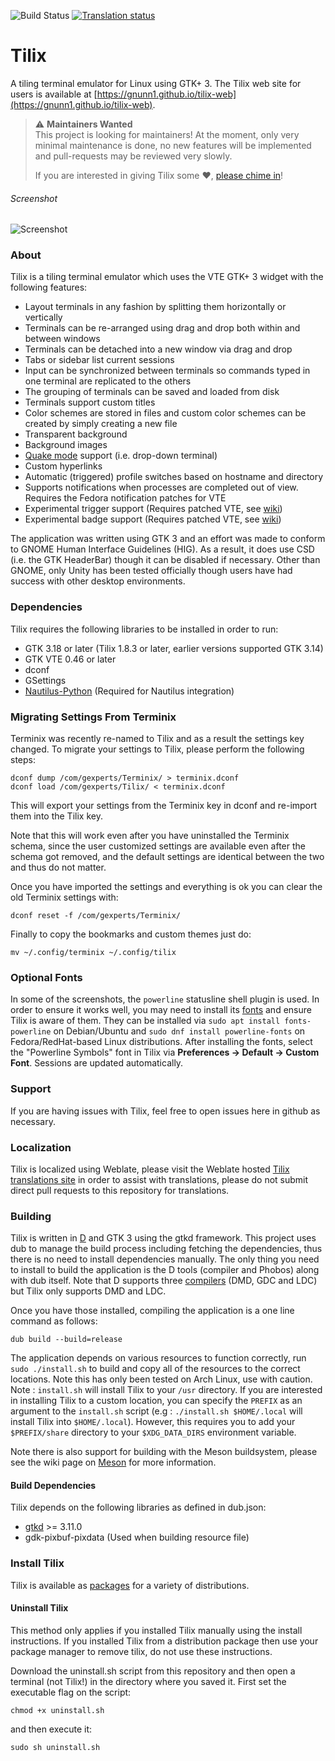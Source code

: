 ![Build Status](https://github.com/gnunn1/tilix/workflows/Build%20Test/badge.svg)
[![Translation status](https://hosted.weblate.org/widgets/tilix/-/svg-badge.svg)](https://hosted.weblate.org/engage/tilix/?utm_source=widget)
# Tilix
A tiling terminal emulator for Linux using GTK+ 3. The Tilix web site for users is available at [https://gnunn1.github.io/tilix-web](https://gnunn1.github.io/tilix-web).

> :warning: **Maintainers Wanted**<br/>
> This project is looking for maintainers!
> At the moment, only very minimal maintenance is done, no new features will be implemented and pull-requests may be reviewed very slowly.
>
> If you are interested in giving Tilix some :heart:, [please chime in](https://github.com/gnunn1/tilix/issues/1700)!

###### Screenshot
![Screenshot](https://gnunn1.github.io/tilix-web/assets/images/gallery/tilix-screenshot-1.png)

### About

Tilix is a tiling terminal emulator which uses the VTE GTK+ 3 widget with the following features:

* Layout terminals in any fashion by splitting them horizontally or vertically
* Terminals can be re-arranged using drag and drop both within and between windows
* Terminals can be detached into a new window via drag and drop
* Tabs or sidebar list current sessions
* Input can be synchronized between terminals so commands typed in one terminal are replicated to the others
* The grouping of terminals can be saved and loaded from disk
* Terminals support custom titles
* Color schemes are stored in files and custom color schemes can be created by simply creating a new file
* Transparent background
* Background images
* [Quake mode](https://github.com/gnunn1/tilix/wiki/Quake-Mode) support (i.e. drop-down terminal)
* Custom hyperlinks
* Automatic (triggered) profile switches based on hostname and directory
* Supports notifications when processes are completed out of view. Requires the Fedora notification patches for VTE
* Experimental trigger support (Requires patched VTE, see [wiki](https://github.com/gnunn1/tilix/wiki/Automatic-(Triggered)-Profile-Switching))
* Experimental badge support (Requires patched VTE, see [wiki](https://github.com/gnunn1/tilix/wiki/Badges))

The application was written using GTK 3 and an effort was made to conform to GNOME Human Interface Guidelines (HIG). As a result, it does use CSD (i.e. the GTK HeaderBar)
though it can be disabled if necessary. Other than GNOME, only Unity has been tested officially though users have had success with other desktop environments.

### Dependencies

Tilix requires the following libraries to be installed in order to run:
* GTK 3.18 or later (Tilix 1.8.3 or later, earlier versions supported GTK 3.14)
* GTK VTE 0.46 or later
* dconf
* GSettings
* [Nautilus-Python](https://wiki.gnome.org/Projects/NautilusPython) (Required for Nautilus integration)

### Migrating Settings From Terminix

Terminix was recently re-named to Tilix and as a result the settings key changed. To migrate your settings to Tilix, please perform the following steps:

```
dconf dump /com/gexperts/Terminix/ > terminix.dconf
dconf load /com/gexperts/Tilix/ < terminix.dconf
```
This will export your settings from the Terminix key in dconf and re-import them into the Tilix key.

Note that this will work even after you have uninstalled the Terminix schema, since the user customized settings are available even after the schema got removed, and the
default settings are identical between the two and thus do not matter.

Once you have imported the settings and everything is ok you can clear the old Terminix settings with:
```
dconf reset -f /com/gexperts/Terminix/
```
Finally to copy the bookmarks and custom themes just do:

```
mv ~/.config/terminix ~/.config/tilix
```

### Optional Fonts
In some of the screenshots, the `powerline` statusline shell plugin is used. In order to ensure it works well, you may need to install its [fonts](https://github.com/powerline/fonts)
and ensure Tilix is aware of them. They can be installed via `sudo apt install fonts-powerline` on Debian/Ubuntu and `sudo dnf install powerline-fonts` on Fedora/RedHat-based
Linux distributions.
After installing the fonts, select the "Powerline Symbols" font in Tilix via **Preferences -> Default -> Custom Font**. Sessions are updated automatically.

### Support

If you are having issues with Tilix, feel free to open issues here in github as necessary.

### Localization

Tilix is localized using Weblate, please visit the Weblate hosted [Tilix translations site](https://hosted.weblate.org/projects/tilix/translations) in order to assist
with translations, please do not submit direct pull requests to this repository for translations.

### Building

Tilix is written in [D](https://dlang.org/) and GTK 3 using the gtkd framework. This project uses dub to manage the build process including fetching the dependencies,
thus there is no need to install dependencies manually. The only thing you need to install to build the application is the D tools (compiler and Phobos) along with dub itself.
Note that D supports three [compilers](https://wiki.dlang.org/Compilers) (DMD, GDC and LDC) but Tilix only supports DMD and LDC.

Once you have those installed, compiling the application is a one line command as follows:

```
dub build --build=release
```

The application depends on various resources to function correctly, run `sudo ./install.sh` to build and copy all of the resources to the correct locations. Note this
has only been tested on Arch Linux, use with caution.
Note : `install.sh` will install Tilix to your `/usr` directory. If you are interested in installing Tilix to a custom location, you can specify the `PREFIX` as an
argument to the `install.sh` script (e.g : `./install.sh $HOME/.local` will install Tilix into `$HOME/.local`). However, this requires you to add your `$PREFIX/share`
directory to your `$XDG_DATA_DIRS` environment variable.

Note there is also support for building with the Meson buildsystem, please see the wiki page on [Meson](https://github.com/gnunn1/tilix/wiki/Building-with-Meson)
for more information.

#### Build Dependencies

Tilix depends on the following libraries as defined in dub.json:
* [gtkd](http://gtkd.org/) >= 3.11.0
* gdk-pixbuf-pixdata (Used when building resource file)

### Install Tilix

Tilix is available as [packages](https://gnunn1.github.io/tilix-web/#packages) for a variety of distributions.

#### Uninstall Tilix

This method only applies if you installed Tilix manually using the install instructions. If you installed Tilix from a distribution package then use your package manager
to remove tilix, do not use these instructions.

Download the uninstall.sh script from this repository and then open a terminal (not Tilix!) in the directory where you saved it. First set the executable flag on the script:

```
chmod +x uninstall.sh
```

and then execute it:

```
sudo sh uninstall.sh
```
